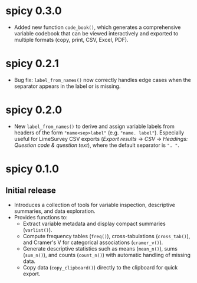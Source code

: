 # spicy 0.3.0

* Added new function `code_book()`, which generates a comprehensive variable codebook that can be viewed interactively and exported to multiple formats (copy, print, CSV, Excel, PDF).

# spicy 0.2.1

* Bug fix: `label_from_names()` now correctly handles edge cases when the separator appears in the label or is missing.

# spicy 0.2.0

* New `label_from_names()` to derive and assign variable labels from headers of the form `"name<sep>label"` (e.g. `"name. label"`).
  Especially useful for LimeSurvey CSV exports (*Export results* → *CSV* → *Headings: Question code & question text*), where the default separator is `". "`.

# spicy 0.1.0

## Initial release

* Introduces a collection of tools for variable inspection, descriptive summaries, and data exploration.
* Provides functions to:
  - Extract variable metadata and display compact summaries (`varlist()`).
  - Compute frequency tables (`freq()`), cross-tabulations (`cross_tab()`), and Cramer's V for categorical associations (`cramer_v()`).
  - Generate descriptive statistics such as means (`mean_n()`), sums (`sum_n()`), and counts (`count_n()`) with automatic handling of missing data.
  - Copy data (`copy_clipboard()`) directly to the clipboard for quick export.
